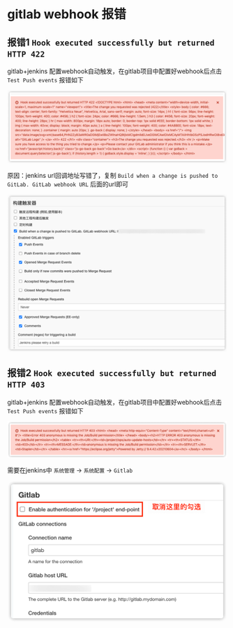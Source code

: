# gitlab webhook 报错 

## 报错1 `Hook executed successfully but returned HTTP 422`



gitlab+jenkins 配置webhook自动触发，在gitlab项目中配置好webhook后点击 `Test Push events` 报错如下

![iShot2021-10-19_14.29.32](https://github.com/pptfz/picgo-images/blob/master/img/iShot2021-10-19_14.29.32.png)





原因：jenkins url回调地址写错了，复制 `Build when a change is pushed to GitLab. GitLab webhook URL` 后面的url即可



![iShot2021-10-19_14.49.14](https://github.com/pptfz/picgo-images/blob/master/img/iShot2021-10-19_14.49.14.png)







## 报错2 `Hook executed successfully but returned HTTP 403`

gitlab+jenkins 配置webhook自动触发，在gitlab项目中配置好webhook后点击 `Test Push events` 报错如下

![iShot2021-10-19_15.32.01](https://github.com/pptfz/picgo-images/blob/master/img/iShot2021-10-19_15.32.01.png)





需要在jenkins中 `系统管理` -> `系统配置` -> `Gitlab` 

![iShot2021-10-19_16.02.05](https://github.com/pptfz/picgo-images/blob/master/img/iShot2021-10-19_16.02.05.png)











